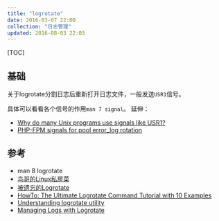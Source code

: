 ```yaml
---
title: "logrotate"
date: 2016-03-07 22:00
collection: "日志管理"
updated: 2016-08-03 22:03
---
```


[TOC]

## 基础

关于logrotate分割日志后重新打开日志文件，一般发送`USR1`信号。

具体可以看看各个信号的作用`man 7 signal`。 延伸：

* [Why do many Unix programs use signals like USR1?](http://stackoverflow.com/questions/5350865/why-do-many-unix-programs-use-signals-like-usr1)
* [PHP-FPM signals for pool error_log rotation](http://serverfault.com/questions/444673/php-fpm-signals-for-pool-error-log-rotation)

## 参考

* man 8 logrotate
* [鸟哥的Linux私房菜](http://vbird.dic.ksu.edu.tw/linux_basic/0570syslog_3.php#rotate)
* [被遗忘的Logrotate](http://huoding.com/2013/04/21/246)
* [HowTo: The Ultimate Logrotate Command Tutorial with 10 Examples](http://www.thegeekstuff.com/2010/07/logrotate-examples/)
* [Understanding logrotate utility](https://support.rackspace.com/how-to/understanding-logrotate-utility/)
* [Managing Logs with Logrotate](https://serversforhackers.com/managing-logs-with-logrotate)
